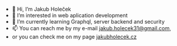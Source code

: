 - 👋 Hi, I’m Jakub Holeček
- 👀 I’m interested in web aplication development
- 🌱 I’m currently learning Graphql, server backend and security
- 📫 You can reach me by my e-mail jakub.holecek31@gmail.com,
-  or you can check me on my page <a href='http://www.jakubholecek.cz/' target="_blank" rel="noopener noreferrer">jakubholecek.cz</a>

